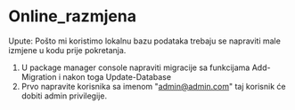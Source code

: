 # Online_razmjena
Upute:
Pošto mi koristimo lokalnu bazu podataka trebaju se napraviti male izmjene u kodu prije pokretanja.
1. U package manager console napraviti migracije sa funkcijama Add-Migration i nakon toga Update-Database
2. Prvo napravite korisnika sa imenom "admin@admin.com" taj korisnik će dobiti admin privilegije.
